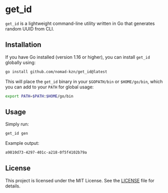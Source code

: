 # get_id

`get_id` is a lightweight command-line utility written in Go that generates random UUID from CLI.


## Installation

If you have Go installed (version 1.16 or higher), you can install `get_id` globally using:

```bash
go install github.com/nomad-kzn/get_id@latest
```

This will place the `get_id` binary in your `$GOPATH/bin` or `$HOME/go/bin`, which you can add to your `PATH` for global usage:

```bash
export PATH=$PATH:$HOME/go/bin
```

## Usage

Simply run:

```bash
get_id gen
```

Example output:

```bash
a9810d73-4297-401c-a218-0f5f4102b79a
```

## License

This project is licensed under the MIT License. See the [LICENSE](LICENSE.txt) file for details.
